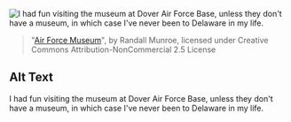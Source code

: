 ![I had fun visiting the museum at Dover Air Force Base, unless they don't have a museum, in which case I've never been to Delaware in my life.](https://imgs.xkcd.com/comics/air_force_museum.png)
> "[Air Force Museum](https://xkcd.com/1850/)", by Randall Munroe, licensed under Creative Commons Attribution-NonCommercial 2.5 License

## Alt Text
I had fun visiting the museum at Dover Air Force Base, unless they don't have a museum, in which case I've never been to Delaware in my life.
